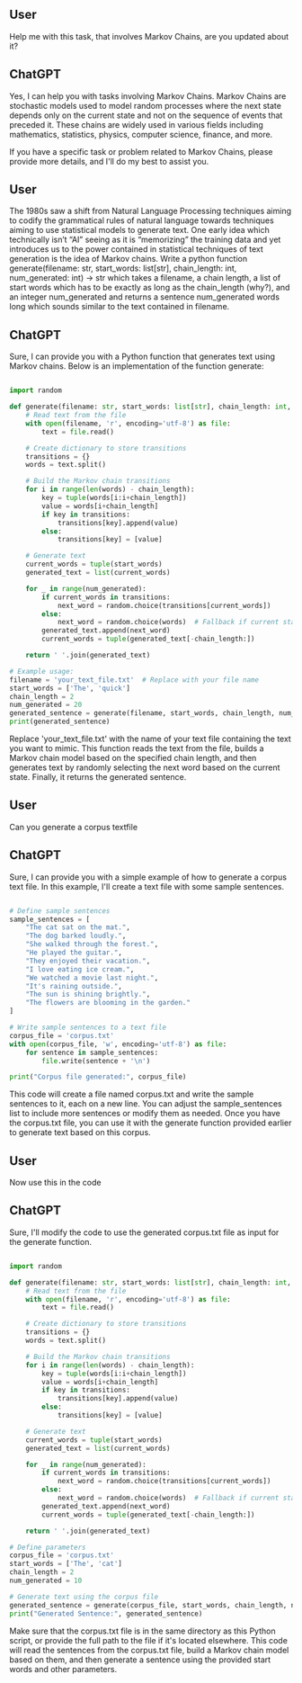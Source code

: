 ## User
Help me with this task, that involves Markov Chains, are you updated about it?
## ChatGPT

Yes, I can help you with tasks involving Markov Chains. Markov Chains are stochastic models used to model random processes where the next state depends only on the current state and not on the sequence of events that preceded it. These chains are widely used in various fields including mathematics, statistics, physics, computer science, finance, and more.

If you have a specific task or problem related to Markov Chains, please provide more details, and I'll do my best to assist you.
## User
The 1980s saw a shift from Natural Language Processing techniques aiming to codify the grammatical rules of natural language towards techniques aiming to use statistical models to generate text. One early idea which technically isn’t “AI” seeing as it is “memorizing” the training data and yet introduces us to the power contained in statistical techniques of text generation is the idea of Markov chains. Write a python function generate(filename: str, start_words: list[str], chain_length: int, num_generated: int) -> str which takes a filename, a chain length, a list of start words which has to be exactly as long as the chain_length (why?), and an integer num_generated and returns a sentence num_generated words long which sounds similar to the text contained in filename.

## ChatGPT

Sure, I can provide you with a Python function that generates text using Markov chains. Below is an implementation of the function generate:

```python

import random

def generate(filename: str, start_words: list[str], chain_length: int, num_generated: int) -> str:
    # Read text from the file
    with open(filename, 'r', encoding='utf-8') as file:
        text = file.read()

    # Create dictionary to store transitions
    transitions = {}
    words = text.split()

    # Build the Markov chain transitions
    for i in range(len(words) - chain_length):
        key = tuple(words[i:i+chain_length])
        value = words[i+chain_length]
        if key in transitions:
            transitions[key].append(value)
        else:
            transitions[key] = [value]

    # Generate text
    current_words = tuple(start_words)
    generated_text = list(current_words)

    for _ in range(num_generated):
        if current_words in transitions:
            next_word = random.choice(transitions[current_words])
        else:
            next_word = random.choice(words)  # Fallback if current state not found
        generated_text.append(next_word)
        current_words = tuple(generated_text[-chain_length:])

    return ' '.join(generated_text)

# Example usage:
filename = 'your_text_file.txt'  # Replace with your file name
start_words = ['The', 'quick']
chain_length = 2
num_generated = 20
generated_sentence = generate(filename, start_words, chain_length, num_generated)
print(generated_sentence)
```

Replace 'your_text_file.txt' with the name of your text file containing the text you want to mimic. This function reads the text from the file, builds a Markov chain model based on the specified chain length, and then generates text by randomly selecting the next word based on the current state. Finally, it returns the generated sentence.
## User
Can you generate a corpus textfile

## ChatGPT

Sure, I can provide you with a simple example of how to generate a corpus text file. In this example, I'll create a text file with some sample sentences.

```python

# Define sample sentences
sample_sentences = [
    "The cat sat on the mat.",
    "The dog barked loudly.",
    "She walked through the forest.",
    "He played the guitar.",
    "They enjoyed their vacation.",
    "I love eating ice cream.",
    "We watched a movie last night.",
    "It's raining outside.",
    "The sun is shining brightly.",
    "The flowers are blooming in the garden."
]

# Write sample sentences to a text file
corpus_file = 'corpus.txt'
with open(corpus_file, 'w', encoding='utf-8') as file:
    for sentence in sample_sentences:
        file.write(sentence + '\n')

print("Corpus file generated:", corpus_file)
```
This code will create a file named corpus.txt and write the sample sentences to it, each on a new line. You can adjust the sample_sentences list to include more sentences or modify them as needed. Once you have the corpus.txt file, you can use it with the generate function provided earlier to generate text based on this corpus.
## User
Now use this in the code
## ChatGPT

Sure, I'll modify the code to use the generated corpus.txt file as input for the generate function.

```python

import random

def generate(filename: str, start_words: list[str], chain_length: int, num_generated: int) -> str:
    # Read text from the file
    with open(filename, 'r', encoding='utf-8') as file:
        text = file.read()

    # Create dictionary to store transitions
    transitions = {}
    words = text.split()

    # Build the Markov chain transitions
    for i in range(len(words) - chain_length):
        key = tuple(words[i:i+chain_length])
        value = words[i+chain_length]
        if key in transitions:
            transitions[key].append(value)
        else:
            transitions[key] = [value]

    # Generate text
    current_words = tuple(start_words)
    generated_text = list(current_words)

    for _ in range(num_generated):
        if current_words in transitions:
            next_word = random.choice(transitions[current_words])
        else:
            next_word = random.choice(words)  # Fallback if current state not found
        generated_text.append(next_word)
        current_words = tuple(generated_text[-chain_length:])

    return ' '.join(generated_text)

# Define parameters
corpus_file = 'corpus.txt'
start_words = ['The', 'cat']
chain_length = 2
num_generated = 10

# Generate text using the corpus file
generated_sentence = generate(corpus_file, start_words, chain_length, num_generated)
print("Generated Sentence:", generated_sentence)
```
Make sure that the corpus.txt file is in the same directory as this Python script, or provide the full path to the file if it's located elsewhere. This code will read the sentences from the corpus.txt file, build a Markov chain model based on them, and then generate a sentence using the provided start words and other parameters.
